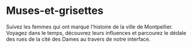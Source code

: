 # Muses-et-grisettes
Suivez les femmes qui ont marqué l'histoire de la ville de Montpellier. Voyagez dans le temps, découvrez leurs influences et parcourez le dédale des rues de la cité des Dames au travers de notre interface.
